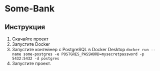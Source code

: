 # Some-Bank

## Инструкция

1. Скачайте проект
2. Запустите Docker
3. Запустите контейнер с PostgreSQL в Docker Desktop 
`docker run --name some-postgres -e POSTGRES_PASSWORD=mysecretpassword -p 5432:5432 -d postgres`
4. Запустите проект.
